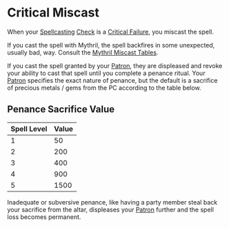 # Critical Miscast

When your [Spellcasting](../../Magic/Spellcasting.md) [Check](../Check.md) is a [Critical Failure](Critical%20Failure.md), you miscast the spell. 

If you cast the spell with Mythril, the spell backfires in some unexpected, usually bad, way. 
	Consult the [Mythril Miscast Tables](../../Magic/Miscast%20Tables/!Mythril%20Miscast%20Tables.md).

If you cast the spell granted by your [Patron](../../Magic/Spells/Patrons/Patron.md), they are displeased and revoke your ability to cast that spell until you complete a penance ritual. Your [Patron](../../Magic/Spells/Patrons/Patron.md) specifies the exact nature of penance, but the default is a sacrifice of precious metals / gems from the PC according to the table below. 
## Penance Sacrifice Value

| Spell Level | Value |
| ----------- | ----- |
| 1           | 50    |
| 2           | 200   |
| 3           | 400   |
| 4           | 900   |
| 5           | 1500  |

Inadequate or subversive penance, like having a party member steal back your sacrifice from the altar, displeases your [Patron](../../Magic/Spells/Patrons/Patron.md) further and the spell loss becomes permanent.